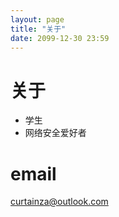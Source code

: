 ```yaml
---
layout: page
title: "关于"
date: 2099-12-30 23:59
---
```


# 关于
- 学生
- 网络安全爱好者

# email
curtainza@outlook.com

